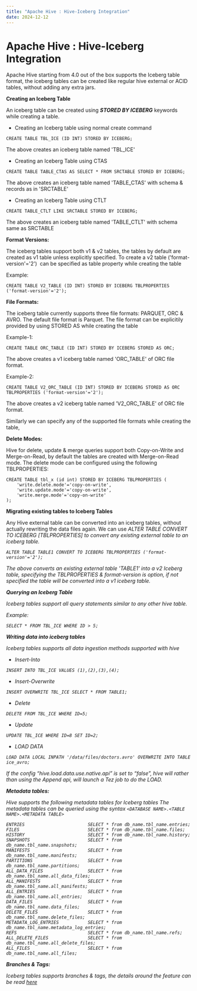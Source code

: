 ```yaml
---
title: "Apache Hive : Hive-Iceberg Integration"
date: 2024-12-12
---
```


# Apache Hive : Hive-Iceberg Integration

Apache Hive starting from 4.0 out of the box supports the Iceberg table format, the iceberg tables can be created like regular hive external or ACID tables, without adding any extra jars.


**Creating an Iceberg Table**

An iceberg table can be created using ***STORED BY ICEBERG*** keywords while creating a table.

* Creating an Iceberg table using normal create command

```
CREATE TABLE TBL_ICE (ID INT) STORED BY ICEBERG;
```

The above creates an iceberg table named 'TBL_ICE'

* Creating an Iceberg Table using CTAS

```
CREATE TABLE TABLE_CTAS AS SELECT * FROM SRCTABLE STORED BY ICEBERG;
```

The above creates an iceberg table named 'TABLE_CTAS' with schema & records as in 'SRCTABLE' 

* Creating an Iceberg Table using CTLT

```
CREATE TABLE_CTLT LIKE SRCTABLE STORED BY ICEBERG;
```

The above creates an iceberg table named 'TABLE_CTLT' with schema same as SRCTABLE

**Format Versions:**

The iceberg tables support both v1 & v2 tables, the tables by default are created as v1 table unless explicitly specified. To create a v2 table ('format-version'='2')  can be specified as table property while creating the table

Example:

```
CREATE TABLE V2_TABLE (ID INT) STORED BY ICEBERG TBLPROPERTIES ('format-version'='2');
```


**File Formats:**

The iceberg table currently supports three file formats: PARQUET, ORC & AVRO. The default file format is Parquet. The file format can be explicitily provided by using STORED AS <Format> while creating the table

Example-1:

```
CREATE TABLE ORC_TABLE (ID INT) STORED BY ICEBERG STORED AS ORC;
```

The above creates a v1 iceberg table named 'ORC_TABLE' of ORC file format.

Example-2:

```
CREATE TABLE V2_ORC_TABLE (ID INT) STORED BY ICEBERG STORED AS ORC TBLPROPERTIES ('format-version'='2');
```

The above creates a v2 iceberg table named 'V2_ORC_TABLE' of ORC file format.

Similarly we can specify any of the supported file formats while creating the table,


**Delete Modes:**

Hive for delete, update & merge queries support both Copy-on-Write and Merge-on-Read, by default the tables are created with Merge-on-Read mode. The delete mode can be configured using the following TBLPROPERTIES:
```
CREATE TABLE tbl_x (id int) STORED BY ICEBERG TBLPROPERTIES (
    'write.delete.mode'='copy-on-write',
    'write.update.mode'='copy-on-write',
    'write.merge.mode'='copy-on-write'
);
```


**Migrating existing tables to Iceberg Tables**

Any Hive external table can be converted into an iceberg tables, without actually rewriting the data files again. We can use _ALTER TABLE <TABLE NAME> CONVERT TO ICEBERG [TBLPROPERTIES]_ to convert any existing external table to an iceberg table.

```
ALTER TABLE TABLE1 CONVERT TO ICEBERG TBLPROPERTIES ('format-version'='2');
```

The above converts an existing external table 'TABLE1' into a v2 Iceberg table, specifying the TBLPROPERTIES & format-version is option, if not specified the table will be converted into a v1 iceberg table.


**Querying an Iceberg Table**

Iceberg tables support all query statements similar to any other hive table.

Example:

```
SELECT * FROM TBL_ICE WHERE ID > 5;
```


**Writing data into iceberg tables**

Iceberg tables supports all data ingestion methods supported with hive

* Insert-Into

```
INSERT INTO TBL_ICE VALUES (1),(2),(3),(4);
```


* Insert-Overwrite

```
INSERT OVERWRITE TBL_ICE SELECT * FROM TABLE1;
```


* Delete

```
DELETE FROM TBL_ICE WHERE ID=5;
```


* Update

```
UPDATE TBL_ICE WHERE ID=8 SET ID=2;
```


* LOAD DATA

```
LOAD DATA LOCAL INPATH '/data/files/doctors.avro' OVERWRITE INTO TABLE ice_avro;
```

*If the config “hive.load.data.use.native.api” is set to “false”, hive will rather than using the Append api, will launch a Tez job to do the LOAD.*

**Metadata tables:**

Hive supports the following metadata tables for Iceberg tables
The metadata tables can be queried using the syntax `<DATABASE NAME>.<TABLE NAME>.<METADATA TABLE>`

```
ENTRIES                        SELECT * from db_name.tbl_name.entries;
FILES                          SELECT * from db_name.tbl_name.files;
HISTORY                        SELECT * from db_name.tbl_name.history;
SNAPSHOTS                      SELECT * from db_name.tbl_name.snapshots;
MANIFESTS                      SELECT * from db_name.tbl_name.manifests;
PARTITIONS                     SELECT * from db_name.tbl_name.partitions;
ALL_DATA_FILES                 SELECT * from db_name.tbl_name.all_data_files;
ALL_MANIFESTS                  SELECT * from db_name.tbl_name.all_manifests;
ALL_ENTRIES                    SELECT * from db_name.tbl_name.all_entries;
DATA_FILES                     SELECT * from db_name.tbl_name.data_files;
DELETE_FILES                   SELECT * from db_name.tbl_name.delete_files;
METADATA_LOG_ENTRIES           SELECT * from db_name.tbl_name.metadata_log_entries;
REFS                           SELECT * from db_name.tbl_name.refs;
ALL_DELETE_FILES               SELECT * from db_name.tbl_name.all_delete_files;
ALL_FILES                      SELECT * from db_name.tbl_name.all_files;
```


**Branches & Tags:**

Iceberg tables supports branches & tags, the details around the feature can be read [here](https://medium.com/@ayushtkn/apache-hive-4-x-with-iceberg-branches-tags-3d52293ac0bf)

